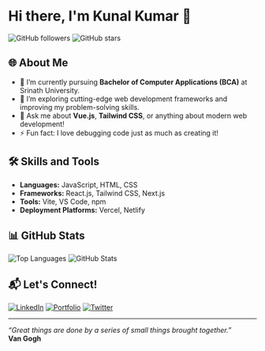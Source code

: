# Hi there, I'm Kunal Kumar 👋

![GitHub followers](https://img.shields.io/github/followers/Kunal-234?style=social)
![GitHub stars](https://img.shields.io/github/stars/Kunal-234?style=social)

## 🌐 About Me
- 🔭 I’m currently pursuing **Bachelor of Computer Applications (BCA)** at Srinath University.
- 🌱 I’m exploring cutting-edge web development frameworks and improving my problem-solving skills.
- 💬 Ask me about **Vue.js**, **Tailwind CSS**, or anything about modern web development!
- ⚡ Fun fact: I love debugging code just as much as creating it!

## 🛠 Skills and Tools
- **Languages:** JavaScript, HTML, CSS
- **Frameworks:** React.js, Tailwind CSS, Next.js
- **Tools:** Vite, VS Code, npm
- **Deployment Platforms:** Vercel, Netlify

## 📊 GitHub Stats
![Top Languages](https://github-readme-stats.vercel.app/api/top-langs/?username=Kunal-234&layout=compact&theme=radical)
![GitHub Stats](https://github-readme-stats.vercel.app/api?username=Kunal-234&show_icons=true&theme=radical)

## 📬 Let's Connect!
[![LinkedIn](https://img.shields.io/badge/LinkedIn-Kunal%20Kumar-blue?style=flat-square&logo=linkedin)]([https://www.linkedin.com/in/<your-linkedin-profile>](https://www.linkedin.com/in/kunal-kumar-792136340?utm_source=share&utm_campaign=share_via&utm_content=profile&utm_medium=android_app))
[![Portfolio](https://img.shields.io/badge/Portfolio-Kunal%20Kumar-red?style=flat-square&logo=web)](https://kunal-kumar-234.vercel.app)
[![Twitter](https://img.shields.io/badge/Twitter-Kunal%20Kumar-blue?style=flat-square&logo=twitter)](https://x.com/kunal__23?t=iuIAO11dJIlQoxh7fb2D8A&s=09)

---

_“Great things are done by a series of small things brought together.”_  
**Van Gogh**
